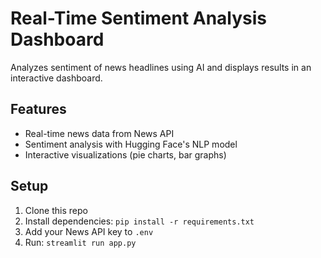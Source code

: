 # Real-Time Sentiment Analysis Dashboard

Analyzes sentiment of news headlines using AI and displays results in an interactive dashboard.

## Features
- Real-time news data from News API
- Sentiment analysis with Hugging Face's NLP model
- Interactive visualizations (pie charts, bar graphs)

## Setup
1. Clone this repo
2. Install dependencies: `pip install -r requirements.txt`
3. Add your News API key to `.env`
4. Run: `streamlit run app.py`